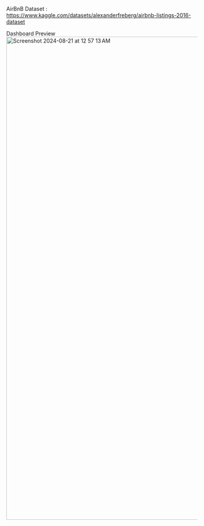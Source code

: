 AirBnB Dataset : <href>https://www.kaggle.com/datasets/alexanderfreberg/airbnb-listings-2016-dataset<href/>


Dashboard Preview
<img width="1268" alt="Screenshot 2024-08-21 at 12 57 13 AM" src="https://github.com/user-attachments/assets/1dd59fe3-5b56-4492-8a60-c01931e06dc4">
